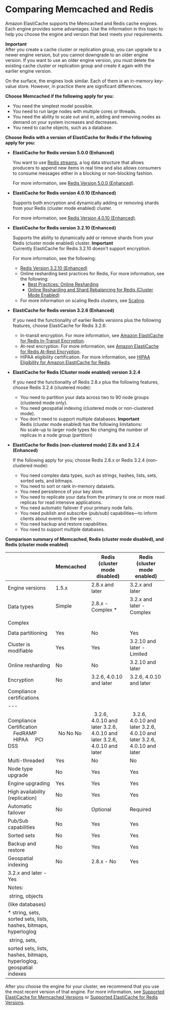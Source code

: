 # Comparing Memcached and Redis<a name="SelectEngine"></a>

Amazon ElastiCache supports the Memcached and Redis cache engines\. Each engine provides some advantages\. Use the information in this topic to help you choose the engine and version that best meets your requirements\.

**Important**  
After you create a cache cluster or replication group, you can upgrade to a newer engine version, but you cannot downgrade to an older engine version\. If you want to use an older engine version, you must delete the existing cache cluster or replication group and create it again with the earlier engine version\.

On the surface, the engines look similar\. Each of them is an in\-memory key\-value store\. However, in practice there are significant differences\. 

**Choose Memcached if the following apply for you:**
+ You need the simplest model possible\.
+ You need to run large nodes with multiple cores or threads\.
+ You need the ability to scale out and in, adding and removing nodes as demand on your system increases and decreases\.
+ You need to cache objects, such as a database\.

**Choose Redis with a version of ElastiCache for Redis if the following apply for you:**
+ **ElastiCache for Redis version 5\.0\.0 \(Enhanced\)**

  You want to use [ Redis streams](https://redis.io/topics/streams-intro), a log data structure that allows producers to append new items in real time and also allows consumers to consume messages either in a blocking or non\-blocking fashion\.

  For more information, see [Redis Version 5\.0\.0 \(Enhanced\)](https://docs.aws.amazon.com/AmazonElastiCache/latest/red-ug/supported-engine-versions.html#redis-version-5-0)\.
+ **ElastiCache for Redis version 4\.0\.10 \(Enhanced\)**

  Supports both encryption and dynamically adding or removing shards from your Redis \(cluster mode enabled\) cluster\.

  For more information, see [Redis Version 4\.0\.10 \(Enhanced\)](https://docs.aws.amazon.com/AmazonElastiCache/latest/red-ug/supported-engine-versions.html#redis-version-4-0-10)\.
+ **ElastiCache for Redis version 3\.2\.10 \(Enhanced\)**

  Supports the ability to dynamically add or remove shards from your Redis \(cluster mode enabled\) cluster\.
**Important**  
Currently ElastiCache for Redis 3\.2\.10 doesn't support encryption\.

  For more information, see the following:
  + [Redis Version 3\.2\.10 \(Enhanced\)](https://docs.aws.amazon.com/AmazonElastiCache/latest/red-ug/supported-engine-versions.html#redis-version-3-2-10)
  + Online resharding best practices for Redis, For more information, see the following:
    + [Best Practices: Online Resharding](https://docs.aws.amazon.com/AmazonElastiCache/latest/red-ug/best-practices-online-resharding.html)
    + [Online Resharding and Shard Rebalancing for Redis \(Cluster Mode Enabled\)](https://docs.aws.amazon.com/AmazonElastiCache/latest/red-ug/redis-cluster-resharding-online.html)
  + For more information on scaling Redis clusters, see [Scaling](https://docs.aws.amazon.com/AmazonElastiCache/latest/red-ug/Scaling.html)\.
+ **ElastiCache for Redis version 3\.2\.6 \(Enhanced\)**

  If you need the functionality of earlier Redis versions plus the following features, choose ElastiCache for Redis 3\.2\.6:
  + In\-transit encryption\. For more information, see [Amazon ElastiCache for Redis In\-Transit Encryption](https://docs.aws.amazon.com/AmazonElastiCache/latest/red-ug/in-transit-encryption.html)\.
  + At\-rest encryption\. For more information, see [Amazon ElastiCache for Redis At\-Rest Encryption](https://docs.aws.amazon.com/AmazonElastiCache/latest/red-ug/at-rest-encryption.html)\.
  + HIPAA eligibility certification\. For more information, see [HIPAA Eligibility for Amazon ElastiCache for Redis](https://docs.aws.amazon.com/AmazonElastiCache/latest/red-ug/elasticache-compliance-hipaa.html)\.
+ **ElastiCache for Redis \(Cluster mode enabled\) version 3\.2\.4**

  If you need the functionality of Redis 2\.8\.x plus the following features, choose Redis 3\.2\.4 \(clustered mode\):
  + You need to partition your data across two to 90 node groups \(clustered mode only\)\.
  + You need geospatial indexing \(clustered mode or non\-clustered mode\)\.
  + You don't need to support multiple databases\.
**Important**  
Redis \(cluster mode enabled\) has the following limitations:  
No scale\-up to larger node types
No changing the number of replicas in a node group \(partition\)
+ **ElastiCache for Redis \(non\-clustered mode\) 2\.8x and 3\.2\.4 \(Enhanced\)**

  If the following apply for you, choose Redis 2\.8\.x or Redis 3\.2\.4 \(non\-clustered mode\):
  + You need complex data types, such as strings, hashes, lists, sets, sorted sets, and bitmaps\.
  + You need to sort or rank in\-memory datasets\.
  + You need persistence of your key store\.
  + You need to replicate your data from the primary to one or more read replicas for read intensive applications\.
  + You need automatic failover if your primary node fails\.
  + You need publish and subscribe \(pub/sub\) capabilities—to inform clients about events on the server\.
  + You need backup and restore capabilities\.
  + You need to support multiple databases\.


**Comparison summary of Memcached, Redis \(cluster mode disabled\), and Redis \(cluster mode enabled\)**  

|  |  Memcached  |  Redis \(cluster mode disabled\)  |  Redis \(cluster mode enabled\)  | 
| --- |--- |--- |--- |
| Engine versions | 1\.5\.x  | 2\.8\.x and later | 3\.2\.x and later | 
| Data types | Simple  | 2\.8\.x \- Complex \* | 3\.2\.x and later \- Complex  | 
| Complex  | 
| Data partitioning | Yes | No | Yes | 
| Cluster is modifiable | Yes | Yes | 3\.2\.10 and later \- Limited | 
| Online resharding | No | No | 3\.2\.10 and later | 
| Encryption | No | 3\.2\.6, 4\.0\.10 and later | 3\.2\.6, 4\.0\.10 and later | 
| Compliance certifications | 
| --- |
| Compliance Certification     FedRAMP     HIPAA     PCI DSS |   No No No |   3\.2\.6, 4\.0\.10 and later 3\.2\.6, 4\.0\.10 and later 3\.2\.6, 4\.0\.10 and later |   3\.2\.6, 4\.0\.10 and later 3\.2\.6, 4\.0\.10 and later 3\.2\.6, 4\.0\.10 and later | 
| Multi\-threaded | Yes | No | No | 
| Node type upgrade | No | Yes | Yes | 
| Engine upgrading | Yes | Yes | Yes | 
| High availability \(replication\) | No | Yes | Yes | 
| Automatic failover | No | Optional | Required | 
| Pub/Sub capabilities | No | Yes | Yes | 
| Sorted sets | No | Yes | Yes | 
| Backup and restore | No | Yes | Yes | 
| Geospatial indexing | No | 2\.8\.x \- No | Yes | 
| 3\.2\.x and later \- Yes | 
| Notes: | 
|  string, objects \(like databases\) | 
| \* string, sets, sorted sets, lists, hashes, bitmaps, hyperloglog | 
|  string, sets, sorted sets, lists, hashes, bitmaps, hyperloglog, geospatial indexes | 

After you choose the engine for your cluster, we recommend that you use the most recent version of that engine\. For more information, see [Supported ElastiCache for Memcached Versions](https://docs.aws.amazon.com/AmazonElastiCache/latest/mem-ug/CacheNodes.SupportedTypes.html) or [Supported ElastiCache for Redis Versions](https://docs.aws.amazon.com/AmazonElastiCache/latest/red-ug/CacheNodes.SupportedTypes.html)\.